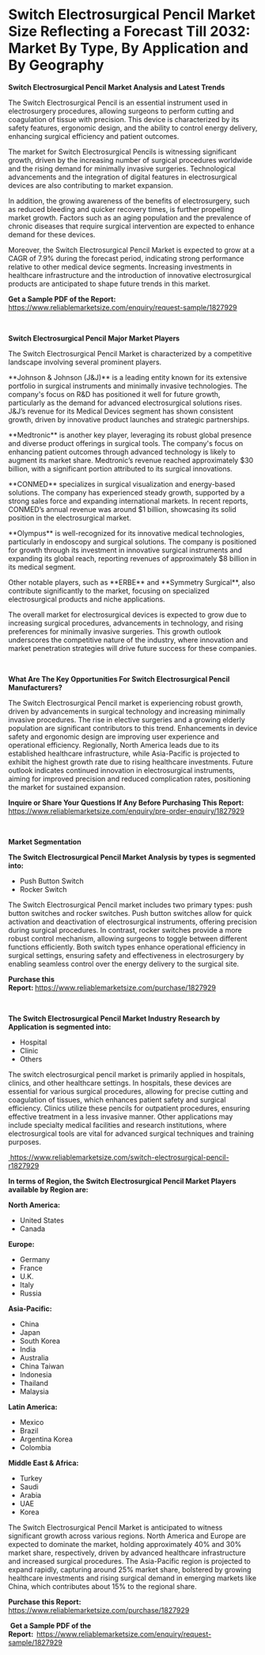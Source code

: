 <p><h1>Switch Electrosurgical Pencil Market Size Reflecting a Forecast Till 2032: Market By Type, By Application and By Geography</h1></p><p><strong>Switch Electrosurgical Pencil Market Analysis and Latest Trends</strong></p>
<p><p>The Switch Electrosurgical Pencil is an essential instrument used in electrosurgery procedures, allowing surgeons to perform cutting and coagulation of tissue with precision. This device is characterized by its safety features, ergonomic design, and the ability to control energy delivery, enhancing surgical efficiency and patient outcomes. </p><p>The market for Switch Electrosurgical Pencils is witnessing significant growth, driven by the increasing number of surgical procedures worldwide and the rising demand for minimally invasive surgeries. Technological advancements and the integration of digital features in electrosurgical devices are also contributing to market expansion. </p><p>In addition, the growing awareness of the benefits of electrosurgery, such as reduced bleeding and quicker recovery times, is further propelling market growth. Factors such as an aging population and the prevalence of chronic diseases that require surgical intervention are expected to enhance demand for these devices. </p><p>Moreover, the Switch Electrosurgical Pencil Market is expected to grow at a CAGR of 7.9% during the forecast period, indicating strong performance relative to other medical device segments. Increasing investments in healthcare infrastructure and the introduction of innovative electrosurgical products are anticipated to shape future trends in this market.</p></p>
<p><strong>Get a Sample PDF of the Report:&nbsp;</strong> <a href="https://www.reliablemarketsize.com/enquiry/request-sample/1827929?utm_campaign=2281&utm_medium=2&utm_source=Github&utm_content=ia&utm_term=14042025&utm_id=switch-electrosurgical-pencil">https://www.reliablemarketsize.com/enquiry/request-sample/1827929</a></p>
<p>&nbsp;</p>
<p><strong>Switch Electrosurgical Pencil Major Market Players</strong></p>
<p><p>The Switch Electrosurgical Pencil Market is characterized by a competitive landscape involving several prominent players.</p><p>**Johnson & Johnson (J&J)** is a leading entity known for its extensive portfolio in surgical instruments and minimally invasive technologies. The company's focus on R&D has positioned it well for future growth, particularly as the demand for advanced electrosurgical solutions rises. J&J’s revenue for its Medical Devices segment has shown consistent growth, driven by innovative product launches and strategic partnerships.</p><p>**Medtronic** is another key player, leveraging its robust global presence and diverse product offerings in surgical tools. The company's focus on enhancing patient outcomes through advanced technology is likely to augment its market share. Medtronic’s revenue reached approximately $30 billion, with a significant portion attributed to its surgical innovations.</p><p>**CONMED** specializes in surgical visualization and energy-based solutions. The company has experienced steady growth, supported by a strong sales force and expanding international markets. In recent reports, CONMED’s annual revenue was around $1 billion, showcasing its solid position in the electrosurgical market.</p><p>**Olympus** is well-recognized for its innovative medical technologies, particularly in endoscopy and surgical solutions. The company is positioned for growth through its investment in innovative surgical instruments and expanding its global reach, reporting revenues of approximately $8 billion in its medical segment.</p><p>Other notable players, such as **ERBE** and **Symmetry Surgical**, also contribute significantly to the market, focusing on specialized electrosurgical products and niche applications.</p><p>The overall market for electrosurgical devices is expected to grow due to increasing surgical procedures, advancements in technology, and rising preferences for minimally invasive surgeries. This growth outlook underscores the competitive nature of the industry, where innovation and market penetration strategies will drive future success for these companies.</p></p>
<p>&nbsp;</p>
<p><strong>What Are The Key Opportunities For Switch Electrosurgical Pencil Manufacturers?</strong></p>
<p><p>The Switch Electrosurgical Pencil market is experiencing robust growth, driven by advancements in surgical technology and increasing minimally invasive procedures. The rise in elective surgeries and a growing elderly population are significant contributors to this trend. Enhancements in device safety and ergonomic design are improving user experience and operational efficiency. Regionally, North America leads due to its established healthcare infrastructure, while Asia-Pacific is projected to exhibit the highest growth rate due to rising healthcare investments. Future outlook indicates continued innovation in electrosurgical instruments, aiming for improved precision and reduced complication rates, positioning the market for sustained expansion.</p></p>
<p><strong>Inquire or Share Your Questions If Any Before Purchasing This Report:</strong> <a href="https://www.reliablemarketsize.com/enquiry/pre-order-enquiry/1827929?utm_campaign=2281&utm_medium=2&utm_source=Github&utm_content=ia&utm_term=14042025&utm_id=switch-electrosurgical-pencil">https://www.reliablemarketsize.com/enquiry/pre-order-enquiry/1827929</a></p>
<p>&nbsp;</p>
<p><strong>Market Segmentation</strong></p>
<p><strong>The Switch Electrosurgical Pencil Market Analysis by types is segmented into:</strong></p>
<p><ul><li>Push Button Switch</li><li>Rocker Switch</li></ul></p>
<p><p>The Switch Electrosurgical Pencil market includes two primary types: push button switches and rocker switches. Push button switches allow for quick activation and deactivation of electrosurgical instruments, offering precision during surgical procedures. In contrast, rocker switches provide a more robust control mechanism, allowing surgeons to toggle between different functions efficiently. Both switch types enhance operational efficiency in surgical settings, ensuring safety and effectiveness in electrosurgery by enabling seamless control over the energy delivery to the surgical site.</p></p>
<p><strong>Purchase this Report:&nbsp;</strong><a href="https://www.reliablemarketsize.com/purchase/1827929?utm_campaign=2281&utm_medium=2&utm_source=Github&utm_content=ia&utm_term=14042025&utm_id=switch-electrosurgical-pencil">https://www.reliablemarketsize.com/purchase/1827929</a></p>
<p>&nbsp;</p>
<p><strong>The Switch Electrosurgical Pencil Market Industry Research by Application is segmented into:</strong></p>
<p><ul><li>Hospital</li><li>Clinic</li><li>Others</li></ul></p>
<p><p>The switch electrosurgical pencil market is primarily applied in hospitals, clinics, and other healthcare settings. In hospitals, these devices are essential for various surgical procedures, allowing for precise cutting and coagulation of tissues, which enhances patient safety and surgical efficiency. Clinics utilize these pencils for outpatient procedures, ensuring effective treatment in a less invasive manner. Other applications may include specialty medical facilities and research institutions, where electrosurgical tools are vital for advanced surgical techniques and training purposes.</p></p>
<p><a href="https://www.reliablemarketsize.com/switch-electrosurgical-pencil-r1827929?utm_campaign=2281&utm_medium=2&utm_source=Github&utm_content=ia&utm_term=14042025&utm_id=switch-electrosurgical-pencil">&nbsp;https://www.reliablemarketsize.com/switch-electrosurgical-pencil-r1827929</a></p>
<p><strong>In terms of Region, the Switch Electrosurgical Pencil Market Players available by Region are:</strong></p>
<p>
    <p> <strong> North America: </strong>
        <ul>
            <li>United States</li>
            <li>Canada</li>
        </ul>
        </p> 
    <p> <strong> Europe: </strong>
        <ul>
            <li>Germany</li>
            <li>France</li>
            <li>U.K.</li>
            <li>Italy</li>
            <li>Russia</li>
        </ul>
        </p> 
    <p> <strong> Asia-Pacific: </strong>
        <ul>
            <li>China</li>
            <li>Japan</li>
            <li>South Korea</li>
            <li>India</li>
            <li>Australia</li>
            <li>China Taiwan</li>
            <li>Indonesia</li>
            <li>Thailand</li>
            <li>Malaysia</li>
        </ul>
        </p> 
    <p> <strong> Latin America: </strong>
        <ul>
            <li>Mexico</li>
            <li>Brazil</li>
            <li>Argentina Korea</li>
            <li>Colombia</li>
        </ul>
        </p> 
    <p> <strong> Middle East & Africa: </strong>
        <ul>
            <li>Turkey</li>
            <li>Saudi</li>
            <li>Arabia</li>
            <li>UAE</li>
            <li>Korea</li>
        </ul>
    </p>
    </p>
<p><p>The Switch Electrosurgical Pencil Market is anticipated to witness significant growth across various regions. North America and Europe are expected to dominate the market, holding approximately 40% and 30% market share, respectively, driven by advanced healthcare infrastructure and increased surgical procedures. The Asia-Pacific region is projected to expand rapidly, capturing around 25% market share, bolstered by growing healthcare investments and rising surgical demand in emerging markets like China, which contributes about 15% to the regional share.</p></p>
<p><strong>Purchase this Report: </strong><a href="https://www.reliablemarketsize.com/purchase/1827929?utm_campaign=2281&utm_medium=2&utm_source=Github&utm_content=ia&utm_term=14042025&utm_id=switch-electrosurgical-pencil">https://www.reliablemarketsize.com/purchase/1827929</a></p>
<p>&nbsp;<strong>Get a Sample PDF of the Report:&nbsp;&nbsp;</strong><a href="https://www.reliablemarketsize.com/enquiry/request-sample/1827929?utm_campaign=2281&utm_medium=2&utm_source=Github&utm_content=ia&utm_term=14042025&utm_id=switch-electrosurgical-pencil">https://www.reliablemarketsize.com/enquiry/request-sample/1827929</a></p>
<p><strong></strong></p>
<p><p></p><p></p><p></p></p>